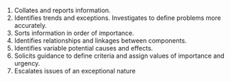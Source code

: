 1. Collates and reports information.
2. Identifies trends and exceptions. Investigates to define problems more accurately.
3. Sorts information in order of importance.
4. Identifies relationships and linkages between components.
5. Identifies variable potential causes and effects.
6. Solicits guidance to define criteria and assign values of importance and urgency.
7. Escalates issues of an exceptional nature